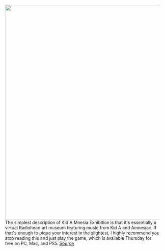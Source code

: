 <img src='https://cdn.vox-cdn.com/thumbor/aLhNq-YZB2YSekvuAenRMp6lRfM=/0x0:2720x1882/1200x675/filters:focal(1143x724:1577x1158)/cdn.vox-cdn.com/uploads/chorus_image/image/70159932/IMG_1352.0.jpeg' width='700px' /><br/>
The simplest description of Kid A Mnesia Exhibition is that it's essentially a virtual Radiohead art museum featuring music from Kid A and Amnesiac. If that's enough to pique your interest in the slightest, I highly recommend you stop reading this and just play the game, which is available Thursday for free on PC, Mac, and PS5.
<a href='https://www.theverge.com/22788135/radiohead-kid-a-mnesia-exhibition-review'> Source <a/>